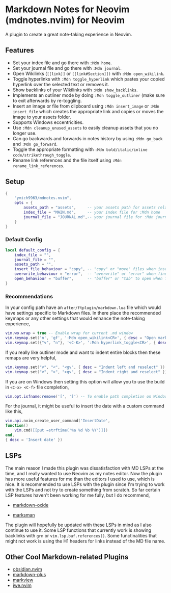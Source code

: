 # Markdown Notes for Neovim (mdnotes.nvim) for Neovim
A plugin to create a great note-taking experience in Neovim.

## Features
- Set your index file and go there with `:Mdn home`.
- Set your journal file and go there with `:Mdn journal`.
- Open Wikilinks (`[[link]]` or `[[link#Section]])` with `:Mdn open_wikilink`.
- Toggle hyperlinks with `:Mdn toggle_hyperlink` which pastes your copied hyperlink over the selected text or removes it.
- Show backlinks of your Wikilinks with `:Mdn show_backlinks`.
- Implements an outliner mode by doing `:Mdn toggle_outliner` (make sure to exit afterwards by re-toggling.
- Insert an image or file from clipboard using `:Mdn insert_image` or `:Mdn insert_file` which creates the appropriate link and copies or moves the image to your assets folder.
- Supports Windows eccentricities.
- Use `:Mdn cleanup_unused_assets` to easily cleanup assets that you no longer use.
- Can go backwards and forwards in notes history by using `:Mdn go_back` and  `:Mdn go_forward`.
- Toggle the appropriate formatting with `:Mdn bold/italic/inline code/strikethrough_toggle`.
- Rename link references and the file itself using `:Mdn rename_link_references`.

## Setup
```lua
{
    "ymich9963/mdnotes.nvim",
    opts = {
        assets_path = "assets",     -- your assets path for assets related commands
        index_file = "MAIN.md",     -- your index file for :Mdn home
        journal_file = "JOURNAL.md",-- your journal file for :Mdn journal
    }
}
```

### Default Config
```lua
local default_config = {
    index_file = "",
    journal_file = "",
    assets_path = "",
    insert_file_behaviour = "copy", -- "copy" or "move" files when inserting from clipboard
    overwrite_behaviour = "error",  -- "overwrite" or "error" when finding assset file conflicts
    open_behaviour = "buffer",      -- "buffer" or "tab" to open when following links
}
```

### Recommendations
In your config path have an `after/ftplugin/markdown.lua` file which would have settings specific to Markdown files. In there place the recommended keymaps or any other settings that would enhance the note-taking experience,
```lua
vim.wo.wrap = true -- Enable wrap for current .md window
vim.keymap.set('n', 'gf', ':Mdn open_wikilink<CR>', { desc = "Open markdown file from Wikilink" })
vim.keymap.set({"v", "n"}, '<C-K>', ':Mdn hyperlink_toggle<CR>', { desc = "Toggle hyperlink" })
```
If you really like outliner mode and want to indent entire blocks then these remaps are very helpful,
```lua
vim.keymap.set("v", "<", "<gv", { desc = "Indent left and reselect" }) -- Better indenting in visual mode
vim.keymap.set("v", ">", ">gv", { desc = "Indent right and reselect" })
```
If you are on Windows then setting this option will allow you to use the build in `<C-x> <C-f>` file completion,
```lua
vim.opt.isfname:remove('[', ']') -- To enable path completion on Windows <C-x> <C-f>
```
For the journal, it might be useful to insert the date with a custom command like this,
```lua
vim.api.nvim_create_user_command('InsertDate',
function()
    vim.cmd([[put =strftime('%a %d %b %Y')]])
end,
{ desc = 'Insert date' })
```

## LSPs
The main reason I made this plugin was dissatisfaction with MD LSPs at the time, and I really wanted to use Neovim as my notes editor. Now the plugin has more useful features for me than the editors I used to use, which is nice. It is recommended to use LSPs with the plugin since I'm trying to work with the LSPs and not try to create something from scratch. So far certain LSP features haven't been working for me fully, but I do recommend,

- [markdown-oxide](https://github.com/Feel-ix-343/markdown-oxide)

- [marksman](https://github.com/artempyanykh/marksman)

The plugin will hopefully be updated with these LSPs in mind as I also continue to use it. Some LSP functions that currently work is showing backlinks with `grn` or `vim.lsp.buf.references()`. Some functinalities that might not work is using the H1 headers for links instead of the MD file name.

## Other Cool Markdown-related Plugins
- [obsidian.nvim](https://github.com/obsidian-nvim/obsidian.nvim)
- [markdown-plus](https://github.com/yousefhadder/markdown-plus.nvim)
- [markview]( https://github.com/OXY2DEV/markview.nvim)
- [iwe.nvim](https://github.com/iwe-org/iwe.nvim)
